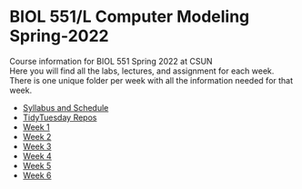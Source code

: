 # BIOL 551/L Computer Modeling Spring-2022
Course information for BIOL 551 Spring 2022 at CSUN  
Here you will find all the labs, lectures, and assignment for each week.  
There is one unique folder per week with all the information needed for that week.

- [Syllabus and Schedule](https://github.com/Biol551-CSUN/Spring-2022/tree/main/Syllabus_and_Schedule)
- [TidyTuesday Repos](https://github.com/Biol551-CSUN/Spring-2022/blob/main/tidytuesday_repos.md)
- [Week 1](https://github.com/Biol551-CSUN/Spring-2022/tree/main/Week_1)
- [Week 2](https://github.com/Biol551-CSUN/Spring-2022/tree/main/Week_2)
- [Week 3](https://github.com/Biol551-CSUN/Spring-2022/tree/main/Week_3)
- [Week 4](https://github.com/Biol551-CSUN/Spring-2022/tree/main/Week_4)
- [Week 5](https://github.com/Biol551-CSUN/Spring-2022/tree/main/Week_5)
- [Week 6](https://github.com/Biol551-CSUN/Spring-2022/tree/main/Week_6)
